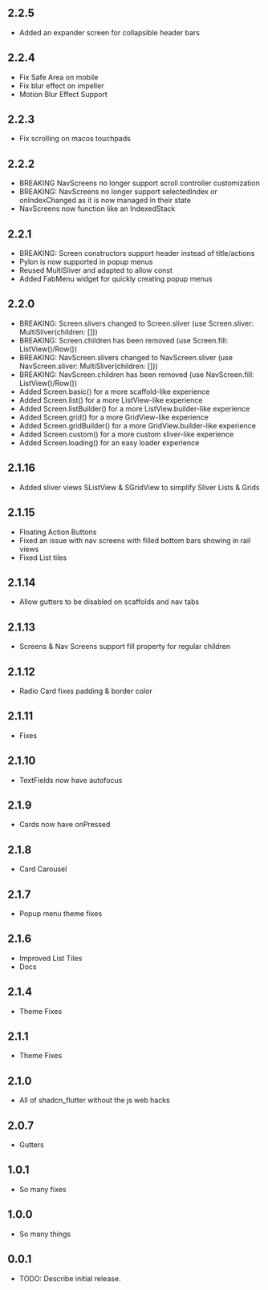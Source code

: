 ## 2.2.5
* Added an expander screen for collapsible header bars

## 2.2.4
* Fix Safe Area on mobile
* Fix blur effect on impeller
* Motion Blur Effect Support

## 2.2.3
* Fix scrolling on macos touchpads

## 2.2.2
* BREAKING NavScreens no longer support scroll controller customization
* BREAKING: NavScreens no longer support selectedIndex or onIndexChanged as it is now managed in their state
* NavScreens now function like an IndexedStack

## 2.2.1
* BREAKING: Screen constructors support header instead of title/actions
* Pylon is now supported in popup menus
* Reused MultiSliver and adapted to allow const
* Added FabMenu widget for quickly creating popup menus

## 2.2.0
* BREAKING: Screen.slivers changed to Screen.sliver (use Screen.sliver: MultiSliver(children: []))
* BREAKING: Screen.children has been removed (use Screen.fill: ListView()/Row())
* BREAKING: NavScreen.slivers changed to NavScreen.sliver (use NavScreen.sliver: MultiSliver(children: []))
* BREAKING: NavScreen.children has been removed (use NavScreen.fill: ListView()/Row())
* Added Screen.basic() for a more scaffold-like experience
* Added Screen.list() for a more ListView-like experience
* Added Screen.listBuilder() for a more ListView.builder-like experience
* Added Screen.grid() for a more GridView-like experience
* Added Screen.gridBuilder() for a more GridView.builder-like experience
* Added Screen.custom() for a more custom sliver-like experience
* Added Screen.loading() for an easy loader experience

## 2.1.16
* Added sliver views SListView & SGridView to simplify Sliver Lists & Grids

## 2.1.15
* Floating Action Buttons
* Fixed an issue with nav screens with filled bottom bars showing in rail views
* Fixed List tiles

## 2.1.14
* Allow gutters to be disabled on scaffolds and nav tabs

## 2.1.13
* Screens & Nav Screens support fill property for regular children

## 2.1.12
* Radio Card fixes padding & border color

## 2.1.11
* Fixes

## 2.1.10
* TextFields now have autofocus

## 2.1.9
* Cards now have onPressed

## 2.1.8
* Card Carousel

## 2.1.7
* Popup menu theme fixes

## 2.1.6
* Improved List Tiles
* Docs

## 2.1.4
* Theme Fixes

## 2.1.1
* Theme Fixes

## 2.1.0
* All of shadcn_flutter without the js web hacks

## 2.0.7

* Gutters

## 1.0.1

* So many fixes

## 1.0.0

* So many things

## 0.0.1

* TODO: Describe initial release.
